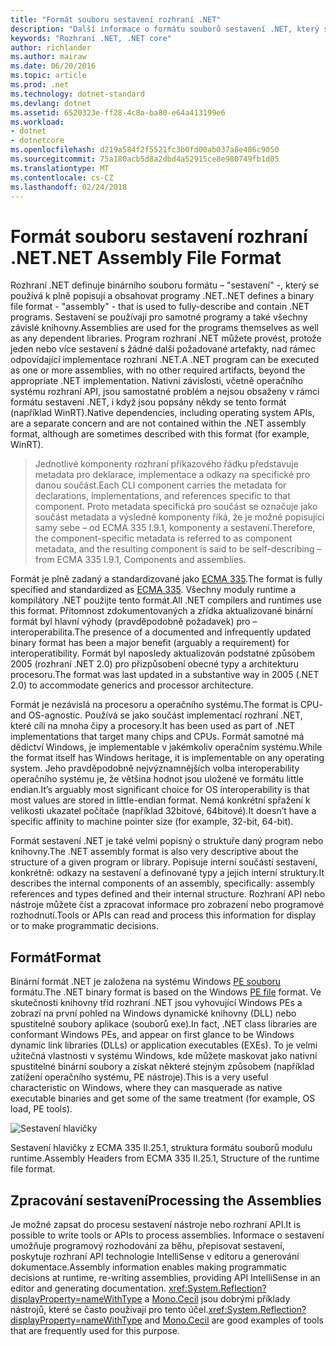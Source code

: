 ```yaml
---
title: "Formát souboru sestavení rozhraní .NET"
description: "Další informace o formátu souborů sestavení .NET, který slouží k označení a obsahovat aplikace .NET a knihovny."
keywords: "Rozhraní .NET, .NET core"
author: richlander
ms.author: mairaw
ms.date: 06/20/2016
ms.topic: article
ms.prod: .net
ms.technology: dotnet-standard
ms.devlang: dotnet
ms.assetid: 6520323e-ff28-4c8a-ba80-e64a413199e6
ms.workload:
- dotnet
- dotnetcore
ms.openlocfilehash: d219a584f2f5521fc3b0fd00ab037a8e486c9050
ms.sourcegitcommit: 75a180acb5d8a2dbd4a52915ce8e980749fb1d05
ms.translationtype: MT
ms.contentlocale: cs-CZ
ms.lasthandoff: 02/24/2018
---
```

# <a name="net-assembly-file-format"></a><span data-ttu-id="b2652-104">Formát souboru sestavení rozhraní .NET</span><span class="sxs-lookup"><span data-stu-id="b2652-104">.NET Assembly File Format</span></span>

<span data-ttu-id="b2652-105">Rozhraní .NET definuje binárního souboru formátu – "sestavení" -, který se používá k plně popisují a obsahovat programy .NET.</span><span class="sxs-lookup"><span data-stu-id="b2652-105">.NET defines a binary file format - "assembly" - that is used to fully-describe and contain .NET programs.</span></span> <span data-ttu-id="b2652-106">Sestavení se používají pro samotné programy a také všechny závislé knihovny.</span><span class="sxs-lookup"><span data-stu-id="b2652-106">Assemblies are used for the programs themselves as well as any dependent libraries.</span></span> <span data-ttu-id="b2652-107">Program rozhraní .NET můžete provést, protože jeden nebo více sestavení s žádné další požadované artefakty, nad rámec odpovídající implementace rozhraní .NET.</span><span class="sxs-lookup"><span data-stu-id="b2652-107">A .NET program can be executed as one or more assemblies, with no other required artifacts, beyond the appropriate .NET implementation.</span></span> <span data-ttu-id="b2652-108">Nativní závislosti, včetně operačního systému rozhraní API, jsou samostatné problém a nejsou obsaženy v rámci formátu sestavení .NET, i když jsou popsány někdy se tento formát (například WinRT).</span><span class="sxs-lookup"><span data-stu-id="b2652-108">Native dependencies, including operating system APIs, are a separate concern and are not contained within the .NET assembly format, although are sometimes described with this format (for example, WinRT).</span></span>

> <span data-ttu-id="b2652-109">Jednotlivé komponenty rozhraní příkazového řádku představuje metadata pro deklarace, implementace a odkazy na specifické pro danou součást.</span><span class="sxs-lookup"><span data-stu-id="b2652-109">Each CLI component carries the metadata for declarations, implementations, and references specific to that component.</span></span> <span data-ttu-id="b2652-110">Proto metadata specifická pro součást se označuje jako součást metadata a výsledné komponenty říká, že je možné popisující samy sebe – od ECMA 335 I.9.1, komponenty a sestavení.</span><span class="sxs-lookup"><span data-stu-id="b2652-110">Therefore, the component-specific metadata is referred to as component metadata, and the resulting component is said to be self-describing – from ECMA 335 I.9.1, Components and assemblies.</span></span>

<span data-ttu-id="b2652-111">Formát je plně zadaný a standardizované jako [ECMA 335](http://www.ecma-international.org/publications/standards/Ecma-335.htm).</span><span class="sxs-lookup"><span data-stu-id="b2652-111">The format is fully specified and standardized as [ECMA 335](http://www.ecma-international.org/publications/standards/Ecma-335.htm).</span></span> <span data-ttu-id="b2652-112">Všechny moduly runtime a kompilátory .NET použijte tento formát.</span><span class="sxs-lookup"><span data-stu-id="b2652-112">All .NET compilers and runtimes use this format.</span></span> <span data-ttu-id="b2652-113">Přítomnost zdokumentovaných a zřídka aktualizované binární formát byl hlavní výhody (pravděpodobně požadavek) pro – interoperabilita.</span><span class="sxs-lookup"><span data-stu-id="b2652-113">The presence of a documented and infrequently updated binary format has been a major benefit (arguably a requirement) for interoperatibility.</span></span> <span data-ttu-id="b2652-114">Formát byl naposledy aktualizován podstatné způsobem 2005 (rozhraní .NET 2.0) pro přizpůsobení obecné typy a architekturu procesoru.</span><span class="sxs-lookup"><span data-stu-id="b2652-114">The format was last updated in a substantive way in 2005 (.NET 2.0) to accommodate generics and processor architecture.</span></span>

<span data-ttu-id="b2652-115">Formát je nezávislá na procesoru a operačního systému.</span><span class="sxs-lookup"><span data-stu-id="b2652-115">The format is CPU- and OS-agnostic.</span></span> <span data-ttu-id="b2652-116">Používá se jako součást implementací rozhraní .NET, které cílí na mnoha čipy a procesory.</span><span class="sxs-lookup"><span data-stu-id="b2652-116">It has been used as part of .NET implementations that target many chips and CPUs.</span></span> <span data-ttu-id="b2652-117">Formát samotné má dědictví Windows, je implementable v jakémkoliv operačním systému.</span><span class="sxs-lookup"><span data-stu-id="b2652-117">While the format itself has Windows heritage, it is implementable on any operating system.</span></span> <span data-ttu-id="b2652-118">Jeho pravděpodobně nejvýznamnějších volba interoperability operačního systému je, že většina hodnot jsou uložené ve formátu little endian.</span><span class="sxs-lookup"><span data-stu-id="b2652-118">It’s arguably most significant choice for OS interoperability is that most values are stored in little-endian format.</span></span> <span data-ttu-id="b2652-119">Nemá konkrétní spřažení k velikosti ukazatel počítače (například 32bitové, 64bitové).</span><span class="sxs-lookup"><span data-stu-id="b2652-119">It doesn’t have a specific affinity to machine pointer size (for example, 32-bit, 64-bit).</span></span>

<span data-ttu-id="b2652-120">Formát sestavení .NET je také velmi popisný o struktuře daný program nebo knihovny.</span><span class="sxs-lookup"><span data-stu-id="b2652-120">The .NET assembly format is also very descriptive about the structure of a given program or library.</span></span> <span data-ttu-id="b2652-121">Popisuje interní součástí sestavení, konkrétně: odkazy na sestavení a definované typy a jejich interní struktury.</span><span class="sxs-lookup"><span data-stu-id="b2652-121">It describes the internal components of an assembly, specifically: assembly references and types defined and their internal structure.</span></span> <span data-ttu-id="b2652-122">Rozhraní API nebo nástroje můžete číst a zpracovat informace pro zobrazení nebo programové rozhodnutí.</span><span class="sxs-lookup"><span data-stu-id="b2652-122">Tools or APIs can read and process this information for display or to make programmatic decisions.</span></span>

## <a name="format"></a><span data-ttu-id="b2652-123">Formát</span><span class="sxs-lookup"><span data-stu-id="b2652-123">Format</span></span>

<span data-ttu-id="b2652-124">Binární formát .NET je založena na systému Windows [PE souboru](http://en.wikipedia.org/wiki/Portable_Executable) formátu.</span><span class="sxs-lookup"><span data-stu-id="b2652-124">The .NET binary format is based on the Windows [PE file](http://en.wikipedia.org/wiki/Portable_Executable) format.</span></span> <span data-ttu-id="b2652-125">Ve skutečnosti knihovny tříd rozhraní .NET jsou vyhovující Windows PEs a zobrazí na první pohled na Windows dynamické knihovny (DLL) nebo spustitelné soubory aplikace (souborů exe).</span><span class="sxs-lookup"><span data-stu-id="b2652-125">In fact, .NET class libraries are conformant Windows PEs, and appear on first glance to be Windows dynamic link libraries (DLLs) or application executables (EXEs).</span></span> <span data-ttu-id="b2652-126">To je velmi užitečná vlastnosti v systému Windows, kde můžete maskovat jako nativní spustitelné binární soubory a získat některé stejným způsobem (například zatížení operačního systému, PE nástroje).</span><span class="sxs-lookup"><span data-stu-id="b2652-126">This is a very useful characteristic on Windows, where they can masquerade as native executable binaries and get some of the same treatment (for example, OS load, PE tools).</span></span>

![Sestavení hlavičky](./media/assembly-format/assembly-headers.png)

<span data-ttu-id="b2652-128">Sestavení hlavičky z ECMA 335 II.25.1, struktura formátu souborů modulu runtime.</span><span class="sxs-lookup"><span data-stu-id="b2652-128">Assembly Headers from ECMA 335 II.25.1, Structure of the runtime file format.</span></span>

## <a name="processing-the-assemblies"></a><span data-ttu-id="b2652-129">Zpracování sestavení</span><span class="sxs-lookup"><span data-stu-id="b2652-129">Processing the Assemblies</span></span>

<span data-ttu-id="b2652-130">Je možné zapsat do procesu sestavení nástroje nebo rozhraní API.</span><span class="sxs-lookup"><span data-stu-id="b2652-130">It is possible to write tools or APIs to process assemblies.</span></span> <span data-ttu-id="b2652-131">Informace o sestavení umožňuje programový rozhodování za běhu, přepisovat sestavení, poskytuje rozhraní API technologie IntelliSense v editoru a generování dokumentace.</span><span class="sxs-lookup"><span data-stu-id="b2652-131">Assembly information enables making programmatic decisions at runtime, re-writing assemblies, providing API IntelliSense in an editor and generating documentation.</span></span> <span data-ttu-id="b2652-132"><xref:System.Reflection?displayProperty=nameWithType> a [Mono.Cecil](http://www.mono-project.com/docs/tools+libraries/libraries/Mono.Cecil/) jsou dobrými příklady nástrojů, které se často používají pro tento účel.</span><span class="sxs-lookup"><span data-stu-id="b2652-132"><xref:System.Reflection?displayProperty=nameWithType> and [Mono.Cecil](http://www.mono-project.com/docs/tools+libraries/libraries/Mono.Cecil/) are good examples of tools that are frequently used for this purpose.</span></span>
